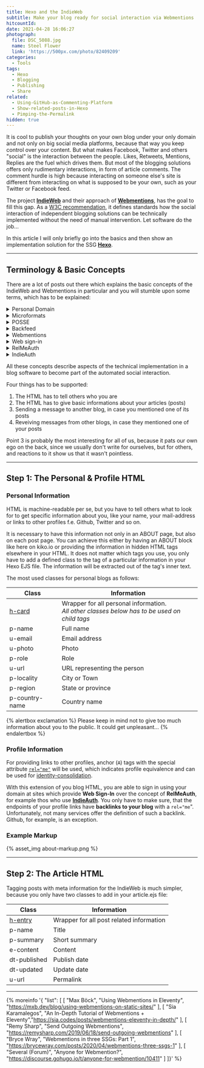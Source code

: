 ```yaml
---
title: Hexo and the IndieWeb
subtitle: Make your blog ready for social interaction via Webmentions
hitcountId:
date: 2021-04-28 16:06:27
photograph:
  file: DSC_5088.jpg
  name: Steel Flower
  link: 'https://500px.com/photo/82409209'
categories:
  - Tools
tags:
  - Hexo
  - Blogging
  - Publishing
  - Share
related:
  - Using-GitHub-as-Commenting-Platform
  - Show-related-posts-in-Hexo
  - Pimping-the-Permalink
hidden: true
---
```


It is cool to publish your thoughts on your own blog under your only domain and not only on big social media platforms, because that way you keep control over your content. But what makes Facebook, Twitter and others "social" is the interaction between the people. Likes, Retweets, Mentions, Replies are the fuel which drives them. But most of the blogging solutions offers only rudimentary interactions, in form of article comments. The comment hurdle is high because interacting on someone else's site is different from interacting on what is supposed to be your own, such as your Twitter or Facebook feed.

The project [**IndieWeb**](https://indieweb.org/) and their approach of [**Webmentions**](https://indieweb.org/Webmention), has the goal to fill this gap. As a [W3C recommendation](https://www.w3.org/TR/webmention/), it defines standards how the social interaction of independent blogging solutions can be technically implemented without the need of manual intervention. Let software do the job...

In this article I will only briefly go into the basics and then show an implementation solution for the SSG [**Hexo**](https://hexo.io).

<!-- more -->

---

## Terminology & Basic Concepts

There are a lot of posts out there which explains the basic concepts of the IndieWeb and Webmentions in particular and you will stumble upon some terms, which has to be explained:

<details>
  <summary>Personal Domain</summary>
  <blockquote>... is a domain name that you personally own, control, and use to represent yourself on the internet. Getting a personal domain is the first step towards getting on the indieweb, and is therefore a requirement for IndieMark Level 1</blockquote>
  <cite><a href="https://indieweb.org/personal-domain">indieweb.org (Personal Domain)</a></cite>
</details>

<details>
  <summary>Microformats</summary>
  <blockquote>... are small patterns of HTML to represent commonly published things like people, events, blog posts, reviews and tags in web pages. They are the quickest & simplest way to provide an API to the information on your website.</blockquote>
  <cite><a href="http://microformats.org/">microformats.org (Wiki)</a></cite>
</details>

<details>
  <summary>POSSE</summary>
  <blockquote>... is an abbreviation for Publish (on your) Own Site, Syndicate Elsewhere, the practice of posting content on your own site first, then publishing copies or sharing links to third parties (like social media silos) with original post links to provide viewers a path to directly interacting with your content.</blockquote>
  <cite><a href="https://indieweb.org/POSSE">indieweb.org (POSSE)</a></cite>
</details>

<details>
  <summary>Backfeed</summary>
  <blockquote>... is the process of syndicating interactions on your POSSE copies back (AKA reverse syndicating) to your original posts.</blockquote>
  <cite><a href="https://indieweb.org/backfeed">indieweb.org (Backfeed)</a></cite>
</details>

<details>
  <summary>Webmentions</summary>
  <blockquote>... is a web standard for mentions and conversations across the web, a powerful building block that is used for a growing federated network of comments, likes, reposts, and other rich interactions across the decentralized social web.</blockquote>
  <cite><a href="https://indieweb.org/Webmention">indieweb.org (Webmention)</a></cite>
</details>

<details>
  <summary>Web sign-in</summary>
  <blockquote>... is signing in to websites using your personal web address (without having to use your e-mail address). Web sign-in supersedes OpenID.</blockquote>
  <cite><a href="https://indieweb.org/Web_sign-in">indieweb.org (Web sign-in)</a></cite>
</details>

<details>
  <summary>RelMeAuth</summary>
  <blockquote>...is an authentication method that uses personal URL for identity that rel-me link to established OAuth provider(s) to perform the actual authentication.</blockquote>
  <cite><a href="https://indieweb.org/RelMeAuth">indieweb.org (RelMeAuth)</a></cite>
  <blockquote>... is a proposed open standard for using rel="me" links to profiles on oauth supporting services to authenticate via either those profiles or your own site. RelMeAuth is the technology behind Web sign-in.</blockquote>
  <cite><a href="http://microformats.org/wiki/RelMeAuth">microformats.org (RelMeAuth)</a></cite>
</details>

<details>
  <summary>IndieAuth</summary>
  <blockquote>... is a federated login protocol for Web sign-in, enabling users to use their own domain to sign in to other sites and services.</blockquote>
  <cite><a href="https://indieweb.org/IndieAuth">indieweb.org (IndieAuth)</a></cite>
</details>

All these concepts describe aspects of the technical implementation in a blog software to become part of the automated social interaction.

Four things has to be supported:

1. The HTML has to tell others who you are
2. The HTML has to give basic informations about your articles (posts)
3. Sending a message to another blog, in case you mentioned one of its posts
4. Reveiving messages from other blogs, in case they mentioned one of your posts

Point 3 is probably the most interesting for all of us, because it pats our own ego on the back, since we usually don't write for ourselves, but for others, and reactions to it show us that it wasn't pointless.

---

## Step 1: The Personal & Profile HTML

### Personal Information

HTML is machine-readable per se, but you have to tell others what to look for to get specific information about you, like your name, your mail-address or links to other profiles f.e. Github, Twitter and so on.

It is necessary to have this information not only in an ABOUT page, but also on each post page. You can achieve this either by having an ABOUT block like here on kiko.io or providing the information in hidden HTML tags elsewhere in your HTML. It does not matter which tags you use, you only have to add a defined  class to the tag of a particular information in your Hexo EJS file. The information will be extracted out of the tag's inner text.

The most used classes for personal blogs as follows:

|Class|Information|
|---|---|
|[h-card](http://microformats.org/wiki/h-card)|Wrapper for all personal information.<br> *All other classes below has to be used on child tags*|
|p-name|Full name|
|u-email|Email address|
|u-photo|Photo|
|p-role|Role|
|u-url|URL representing the person|
|p-locality|City or Town|
|p-region|State or province|
|p-country-name|Country name|

{% alertbox exclamation %}
Please keep in mind not to give too much information about you to the public. It could get unpleasant...
{% endalertbox %}

### Profile Information

For providing links to other profiles, anchor (``A``) tags with the special attribute [``rel="me"``](http://microformats.org/wiki/rel-me) will be used, which indicates profile equivalence and can be used for [identity-consolidation](http://microformats.org/wiki/identity-consolidation).

With this extension of you blog HTML, you are able to sign in using your domain at sites which provide **Web Sign-In** over the concept of **RelMeAuth**, for example thos who use [**IndieAuth**](https://indieauth.com/). You only have to make sure, that the endpoints of your profile links have **backlinks to your blog** with a ``rel="me``". Unfortunately, not many services offer the definition of such a backlink. Github, for example, is an exception.

### Example Markup

{% asset_img about-markup.png %}

---

## Step 2: The Article HTML

Tagging posts with meta information for the IndieWeb is much simpler, because you only have two classes to add in your article.ejs file:

|Class|Information|
|---|---|
|[h-entry](http://microformats.org/wiki/h-entry)|Wrapper for all post related information|
|p-name|Title|
|p-summary|Short summary|
|e-content|Content| 
|dt-published|Publish date|
|dt-updated|Update date|
|u-url|Permalink|

---

{% moreinfo '{ "list": [
  [ "Max Böck", "Using Webmentions in Eleventy",
  "https://mxb.dev/blog/using-webmentions-on-static-sites/" ],
  [ "Sia Karamalegos", "An In-Depth Tutorial of Webmentions + Eleventy","https://sia.codes/posts/webmentions-eleventy-in-depth/" ],
  [ "Remy Sharp", "Send Outgoing Webmentions", 
  "https://remysharp.com/2019/06/18/send-outgoing-webmentions" ],
  [ "Bryce Wray", "Webmentions in three SSGs: Part 1", 
  "https://brycewray.com/posts/2020/04/webmentions-three-ssgs-1" ],
  [ "Several (Forum)", "Anyone for Webmention?", 
  "https://discourse.gohugo.io/t/anyone-for-webmention/10411" ]
]}' %}